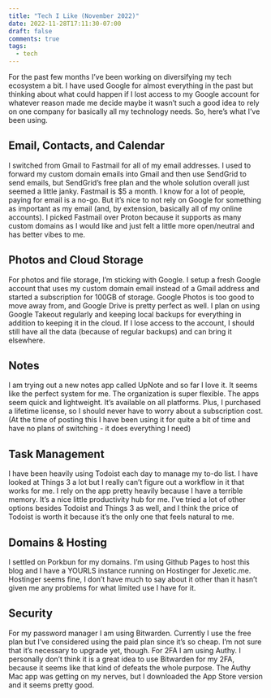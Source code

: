 ```yaml
---
title: "Tech I Like (November 2022)"
date: 2022-11-28T17:11:30-07:00
draft: false
comments: true
tags:
  - tech
---
```


For the past few months I’ve been working on diversifying my tech ecosystem a bit. I have used Google for almost everything in the past but thinking about what could happen if I lost access to my Google account for whatever reason made me decide maybe it wasn’t such a good idea to rely on one company for basically all my technology needs. So, here’s what I’ve been using.

## Email, Contacts, and Calendar

I switched from Gmail to Fastmail for all of my email addresses. I used to forward my custom domain emails into Gmail and then use SendGrid to send emails, but SendGrid’s free plan and the whole solution overall just seemed a little janky. Fastmail is $5 a month. I know for a lot of people, paying for email is a no-go. But it’s nice to not rely on Google for something as important as my email (and, by extension, basically all of my online accounts). I picked Fastmail over Proton because it supports as many custom domains as I would like and just felt a little more open/neutral and has better vibes to me.

  

## Photos and Cloud Storage

For photos and file storage, I’m sticking with Google. I setup a fresh Google account that uses my custom domain email instead of a Gmail address and started a subscription for 100GB of storage. Google Photos is too good to move away from, and Google Drive is pretty perfect as well. I plan on using Google Takeout regularly and keeping local backups for everything in addition to keeping it in the cloud. If I lose access to the account, I should still have all the data (because of regular backups) and can bring it elsewhere.

  

## Notes

I am trying out a new notes app called UpNote and so far I love it. It seems like the perfect system for me. The organization is super flexible. The apps seem quick and lightweight. It’s available on all platforms. Plus, I purchased a lifetime license, so I should never have to worry about a subscription cost. (At the time of posting this I have been using it for quite a bit of time and have no plans of switching - it does everything I need)

  

## Task Management

I have been heavily using Todoist each day to manage my to-do list. I have looked at Things 3 a lot but I really can’t figure out a workflow in it that works for me. I rely on the app pretty heavily because I have a terrible memory. It’s a nice little productivity hub for me. I’ve tried a lot of other options besides Todoist and Things 3 as well, and I think the price of Todoist is worth it because it’s the only one that feels natural to me.

  

## Domains & Hosting

I settled on Porkbun for my domains. I’m using Github Pages to host this blog and I have a YOURLS instance running on Hostinger for Jexetic.me. Hostinger seems fine, I don’t have much to say about it other than it hasn’t given me any problems for what limited use I have for it.

  

## Security

For my password manager I am using Bitwarden. Currently I use the free plan but I’ve considered using the paid plan since it’s so cheap. I’m not sure that it’s necessary to upgrade yet, though. For 2FA I am using Authy. I personally don’t think it is a great idea to use Bitwarden for my 2FA, because it seems like that kind of defeats the whole purpose. The Authy Mac app was getting on my nerves, but I downloaded the App Store version and it seems pretty good.